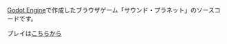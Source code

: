 [Godot Engine](https://godotengine.org/)で作成したブラウザゲーム「サウンド・プラネット」のソースコードです。

プレイは[こちらから](https://godotplayer.com/games/sound_planet)
